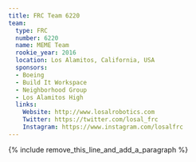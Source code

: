 ```yaml
---
title: FRC Team 6220
team:
  type: FRC
  number: 6220
  name: MEME Team
  rookie_year: 2016
  location: Los Alamitos, California, USA
  sponsors:
  - Boeing
  - Build It Workspace
  - Neighborhood Group
  - Los Alamitos High
  links:
    Website: http://www.losalrobotics.com
    Twitter: https://twitter.com/losal_frc
    Instagram: https://www.instagram.com/losalfrc
---
```


{% include remove_this_line_and_add_a_paragraph %}